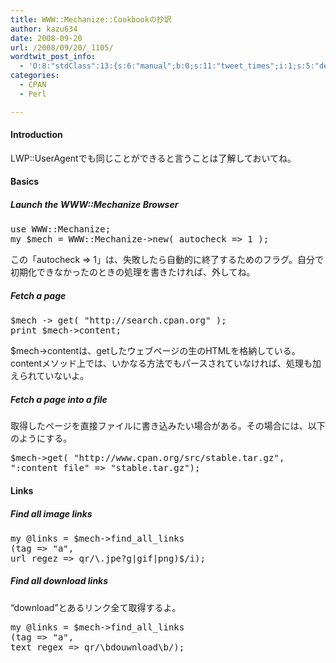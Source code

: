```yaml
---
title: WWW::Mechanize::Cookbookの抄訳
author: kazu634
date: 2008-09-20
url: /2008/09/20/_1105/
wordtwit_post_info:
  - 'O:8:"stdClass":13:{s:6:"manual";b:0;s:11:"tweet_times";i:1;s:5:"delay";i:0;s:7:"enabled";i:1;s:10:"separation";s:2:"60";s:7:"version";s:3:"3.7";s:14:"tweet_template";b:0;s:6:"status";i:2;s:6:"result";a:0:{}s:13:"tweet_counter";i:2;s:13:"tweet_log_ids";a:1:{i:0;i:4283;}s:9:"hash_tags";a:0:{}s:8:"accounts";a:1:{i:0;s:7:"kazu634";}}'
categories:
  - CPAN
  - Perl

---
```

<div class="section">
<h4>
    Introduction
</h4>
  
<p>
    LWP::UserAgentでも同じことができると言うことは了解しておいてね。
</p>
  
<h4>
    Basics
</h4>
  
<h5>
    Launch the WWW::Mechanize Browser
</h5>
  
<pre class="syntax-highlight">
<span class="synStatement">use </span>WWW::Mechanize;
<span class="synStatement">my</span> <span class="synIdentifier">$mech</span> = WWW::Mechanize-&#62;<span class="synStatement">new</span>( <span class="synConstant">autocheck </span>=&#62; <span class="synConstant">1</span> );
</pre>
  
<p>
    この「autocheck => 1」は、失敗したら自動的に終了するためのフラグ。自分で初期化できなかったのときの処理を書きたければ、外してね。
</p>
  
<h5>
    Fetch a page
</h5>
  
<pre class="syntax-highlight">
<span class="synIdentifier">$mech</span> -&#62; get( <span class="synConstant">&#34;http://search.cpan.org&#34;</span> );
<span class="synStatement">print</span> <span class="synIdentifier">$mech</span>-&#62;content;
</pre>
  
<p>
    $mech->contentは、getしたウェブページの生のHTMLを格納している。contentメソッド上では、いかなる方法でもパースされていなければ、処理も加えられていないよ。
</p>
  
<h5>
    Fetch a page into a file
</h5>
  
<p>
    取得したページを直接ファイルに書き込みたい場合がある。その場合には、以下のようにする。
</p>
  
<pre class="syntax-highlight">
<span class="synIdentifier">$mech</span>-&#62;get( <span class="synConstant">&#34;http://www.cpan.org/src/stable.tar.gz&#34;</span>,
<span class="synConstant">&#34;:content_file&#34;</span> =&#62; <span class="synConstant">&#34;stable.tar.gz&#34;</span>);
</pre>
  
<h4>
    Links
</h4>
  
<h5>
    Find all image links
</h5>
  
<pre class="syntax-highlight">
<span class="synStatement">my</span> <span class="synIdentifier">@links</span> = <span class="synIdentifier">$mech</span>-&#62;find_all_links
(<span class="synConstant">tag </span>=&#62; <span class="synConstant">&#34;a&#34;</span>,
<span class="synConstant">url_regez </span>=&#62; <span class="synConstant">qr/</span><span class="synSpecial">\.</span><span class="synConstant">jpe</span><span class="synSpecial">?</span><span class="synConstant">g|gif|png</span><span class="synSpecial">)</span><span class="synConstant">$/i</span>);
</pre>
  
<h5>
    Find all download links
</h5>
  
<p>
    &#8220;download&#8221;とあるリンク全て取得するよ。
</p>
  
<pre class="syntax-highlight">
<span class="synStatement">my</span> <span class="synIdentifier">@links</span> = <span class="synIdentifier">$mech</span>-&#62;find_all_links
(<span class="synConstant">tag </span>=&#62; <span class="synConstant">&#34;a&#34;</span>,
<span class="synConstant">text_regex </span>=&#62; <span class="synConstant">qr/</span><span class="synSpecial">\b</span><span class="synConstant">douwnload</span><span class="synSpecial">\b</span><span class="synConstant">/</span>);
</pre>
</div>